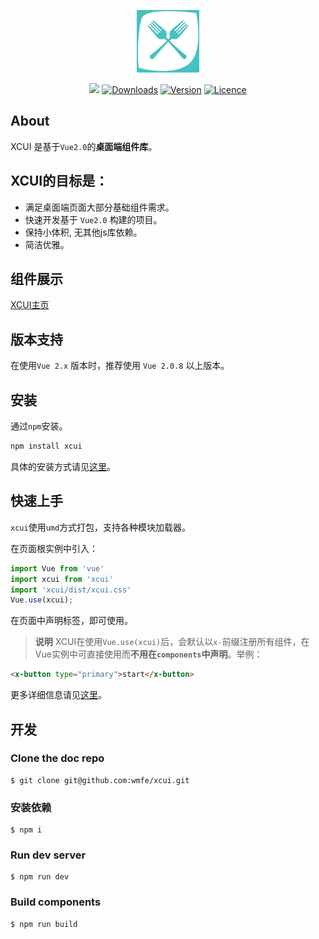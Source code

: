 <p align="center">
    <a href="https://wmfe.github.io/xcui" target="_blank"><img width="100"src="https://raw.githubusercontent.com/wmfe/xcui/2.0/src/assets/xcui-logo.png"></a>
</p>

<p align="center">
    <a href="https://circleci.com/gh/wmfe/xcui/tree/2.0"><img src="https://img.shields.io/circleci/project/wmfe/xcui/2.0.svg"></a>
    <a href="https://www.npmjs.com/package/xcui"><img src="https://img.shields.io/npm/dm/xcui.svg" alt="Downloads"></a>
    <a href="https://www.npmjs.com/package/xcui"><img src="https://img.shields.io/npm/v/xcui.svg" alt="Version"></a>
    <a href="https://www.npmjs.com/package/xcui"><img src="https://img.shields.io/npm/l/xcui.svg" alt="Licence"></a>
</p>

## About

XCUI 是基于`Vue2.0`的**桌面端组件库**。

## XCUI的目标是：

+ 满足桌面端页面大部分基础组件需求。
+ 快速开发基于 `Vue2.0` 构建的项目。
+ 保持小体积, 无其他js库依赖。
+ 简洁优雅。

## 组件展示

[XCUI主页](https://wmfe.github.io/xcui/)

## 版本支持

在使用`Vue 2.x` 版本时，推荐使用 `Vue 2.0.8` 以上版本。


## 安装

通过`npm`安装。

```bash
npm install xcui
```

具体的安装方式请见[这里](https://wmfe.github.io/xcui/#/intro/installation)。

## 快速上手

`xcui`使用`umd`方式打包，支持各种模块加载器。

在页面根实例中引入：

```javascript
import Vue from 'vue'
import xcui from 'xcui'
import 'xcui/dist/xcui.css'
Vue.use(xcui);
```

在页面中声明标签，即可使用。

> **说明**
> XCUI在使用`Vue.use(xcui)`后，会默认以`x-`前缀注册所有组件，在Vue实例中可直接使用而**不用在`components`中声明**。举例：

```html
<x-button type="primary">start</x-button>
```

更多详细信息请见[这里](https://wmfe.github.io/xcui/#/intro/quickstart)。


## 开发

### Clone the doc repo
```
$ git clone git@github.com:wmfe/xcui.git
```
### 安装依赖
```
$ npm i
```
### Run dev server
```
$ npm run dev
```
### Build components
```
$ npm run build
```

